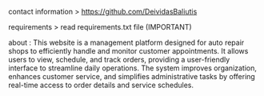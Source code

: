 contact information > https://github.com/DeividasBaliutis

requirements > read requirements.txt file (IMPORTANT)

about : This website is a management platform designed for auto repair shops to efficiently handle and
        monitor customer appointments. It allows users to view, schedule, and track orders, providing a
        user-friendly interface to streamline daily operations. The system improves organization, enhances
        customer service, and simplifies administrative tasks by offering real-time access to order details and
        service schedules.
